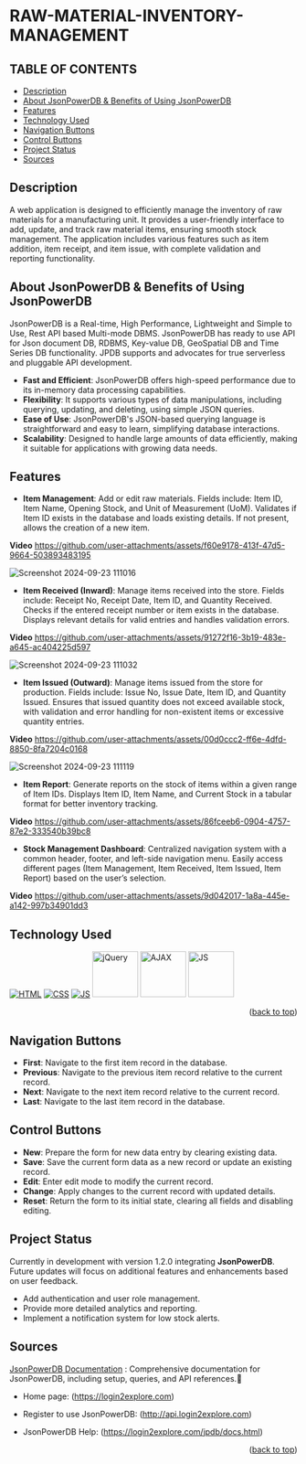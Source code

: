 # RAW-MATERIAL-INVENTORY-MANAGEMENT

<!-------------------------------------------------------------------------------------------------------------------------------------->

<div id="top"></div>

## TABLE OF CONTENTS

- [Description](#description)
- [About JsonPowerDB & Benefits of Using JsonPowerDB](#benefits-of-JSDB)
- [Features](#features)
- [Technology Used](#technology-used)
- [Navigation Buttons ](#navigation-buttons)
- [Control Buttons](#control-buttons)
- [Project Status](#project-status)
- [Sources](#sources)

<!-------------------------------------------------------------------------------------------------------------------------------------->

## Description
A web application is designed to efficiently manage the inventory of raw materials for a manufacturing unit. It provides a user-friendly interface to add, update, and track raw material items, ensuring smooth stock management. The application includes various features such as item addition, item receipt, and item issue, with complete validation and reporting functionality.
<br>

<!-- --------------------------------------------------------------------------------------------------------------------------------------------------------- -->

## About JsonPowerDB & Benefits of Using JsonPowerDB

JsonPowerDB is a Real-time, High Performance, Lightweight and Simple to Use, Rest API based Multi-mode DBMS. JsonPowerDB has ready to use API for Json document DB, RDBMS, Key-value DB, GeoSpatial DB and Time Series DB functionality. JPDB supports and advocates for true serverless and pluggable API development.

- **Fast and Efficient**: JsonPowerDB offers high-speed performance due to its in-memory data processing capabilities.
- **Flexibility**: It supports various types of data manipulations, including querying, updating, and deleting, using simple JSON queries.
- **Ease of Use**: JsonPowerDB's JSON-based querying language is straightforward and easy to learn, simplifying database interactions.
- **Scalability**: Designed to handle large amounts of data efficiently, making it suitable for applications with growing data needs.
  
<!-- --------------------------------------------------------------------------------------------------------------------------------------------------------- -->

## Features 

- **Item Management**:
Add or edit raw materials.
Fields include: Item ID, Item Name, Opening Stock, and Unit of Measurement (UoM).
Validates if Item ID exists in the database and loads existing details. If not present, allows the creation of a new item.

**Video**
https://github.com/user-attachments/assets/f60e9178-413f-47d5-9664-503893483195

![Screenshot 2024-09-23 111016](https://github.com/user-attachments/assets/79eff78e-1e04-40a1-b17f-5857b3b6574e)

- **Item Received (Inward)**:
Manage items received into the store.
Fields include: Receipt No, Receipt Date, Item ID, and Quantity Received.
Checks if the entered receipt number or item exists in the database. Displays relevant details for valid entries and handles validation errors.

**Video**
https://github.com/user-attachments/assets/91272f16-3b19-483e-a645-ac404225d597

![Screenshot 2024-09-23 111032](https://github.com/user-attachments/assets/b5492815-ce7d-4a83-b4d9-17e621abe6cc)

- **Item Issued (Outward)**:
Manage items issued from the store for production.
Fields include: Issue No, Issue Date, Item ID, and Quantity Issued.
Ensures that issued quantity does not exceed available stock, with validation and error handling for non-existent items or excessive quantity entries.

**Video**
https://github.com/user-attachments/assets/00d0ccc2-ff6e-4dfd-8850-8fa7204c0168

![Screenshot 2024-09-23 111119](https://github.com/user-attachments/assets/c7f630c9-7716-42ed-818d-9ea4762a314f)

- **Item Report**:
Generate reports on the stock of items within a given range of Item IDs.
Displays Item ID, Item Name, and Current Stock in a tabular format for better inventory tracking.

**Video**
https://github.com/user-attachments/assets/86fceeb6-0904-4757-87e2-333540b39bc8

- **Stock Management Dashboard**:
Centralized navigation system with a common header, footer, and left-side navigation menu.
Easily access different pages (Item Management, Item Received, Item Issued, Item Report) based on the user’s selection.

**Video**
https://github.com/user-attachments/assets/9d042017-1a8a-445e-a142-997b34901dd3

<!-- --------------------------------------------------------------------------------------------------------------------------------------------------------- -->

## Technology Used

<p>
  <a href="https://www.w3schools.com/html/"> <img src="https://img.icons8.com/color/70/000000/html-5--v1.png" alt="HTML" /></a>
  <a href="https://www.w3schools.com/css/"> <img src="https://img.icons8.com/color/70/000000/css3.png" alt="CSS" /></a>
  <a href="https://www.w3schools.com/js/"><img src="https://img.icons8.com/color/70/000000/javascript--v1.png" alt="JS" /></a>
  <a href="https://www.w3schools.com/js/"><img src="https://encrypted-tbn0.gstatic.com/images?q=tbn:ANd9GcQML--tf-oIjbL6kkH4wN9D4FqSUixM1aBovQ&s" alt="jQuery" height="80px"  width="80px" /></a>
     <a href="https://www.w3schools.com/js/"><img src="https://encrypted-tbn0.gstatic.com/images?q=tbn:ANd9GcQzNUwj31PQCq8q6WU1rZB-hUxLNKj5j2A8gg&s" alt="AJAX"height="80px"  width="80px /></a>" alt="AJAX" /></a>
  <a href="https://www.w3schools.com/js/"><img src="https://media.licdn.com/dms/image/D4D22AQE6KGrO7C3E0A/feedshare-shrink_2048_1536/0/1701452875140?e=2147483647&v=beta&t=hsgF3TdGmjJtIHTMO78C8fSLjpClfaS6ISdsDi4eKig" alt="JS" height="80px"  width="80px"/></a>

</p>
<p align="right">(<a href="#top">back to top</a>)</p>

<!-- --------------------------------------------------------------------------------------------------------------------------------------------------------- -->

## Navigation Buttons

- **First**: Navigate to the first item record in the database.
- **Previous**: Navigate to the previous item record relative to the current record.
- **Next**: Navigate to the next item record relative to the current record.
- **Last**: Navigate to the last item record in the database.

<!-- --------------------------------------------------------------------------------------------------------------------------------------------------------- -->

## Control Buttons

- **New**: Prepare the form for new data entry by clearing existing data.
- **Save**: Save the current form data as a new record or update an existing record.
- **Edit**: Enter edit mode to modify the current record.
- **Change**: Apply changes to the current record with updated details.
- **Reset**: Return the form to its initial state, clearing all fields and disabling editing.    
     
<!-- --------------------------------------------------------------------------------------------------------------------------------------------------------- -->

## Project Status

Currently in development with version 1.2.0 integrating **JsonPowerDB**. Future updates will focus on additional features and enhancements based on user feedback.
- Add authentication and user role management.
- Provide more detailed analytics and reporting.
- Implement a notification system for low stock alerts.

<!-- --------------------------------------------------------------------------------------------------------------------------------------------------------- -->

## Sources

[JsonPowerDB Documentation](https://login2explore.com/jpdb/docs.html) :  Comprehensive documentation for JsonPowerDB, including setup, queries, and API references.🌟
- Home page: (https://login2explore.com)
- Register to use JsonPowerDB: (http://api.login2explore.com)
- JsonPowerDB Help: (https://login2explore.com/jpdb/docs.html)


  <p align="right">(<a href="#top">back to top</a>)</p>
  
